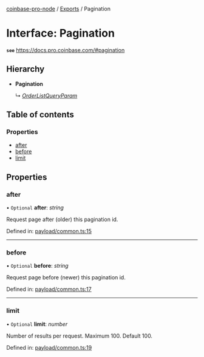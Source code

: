 [coinbase-pro-node](../README.md) / [Exports](../modules.md) / Pagination

# Interface: Pagination

**`see`** https://docs.pro.coinbase.com/#pagination

## Hierarchy

* **Pagination**

  ↳ [*OrderListQueryParam*](orderlistqueryparam.md)

## Table of contents

### Properties

- [after](pagination.md#after)
- [before](pagination.md#before)
- [limit](pagination.md#limit)

## Properties

### after

• `Optional` **after**: *string*

Request page after (older) this pagination id.

Defined in: [payload/common.ts:15](https://github.com/bennycode/coinbase-pro-node/blob/c3d8f7c/src/payload/common.ts#L15)

___

### before

• `Optional` **before**: *string*

Request page before (newer) this pagination id.

Defined in: [payload/common.ts:17](https://github.com/bennycode/coinbase-pro-node/blob/c3d8f7c/src/payload/common.ts#L17)

___

### limit

• `Optional` **limit**: *number*

Number of results per request. Maximum 100. Default 100.

Defined in: [payload/common.ts:19](https://github.com/bennycode/coinbase-pro-node/blob/c3d8f7c/src/payload/common.ts#L19)

